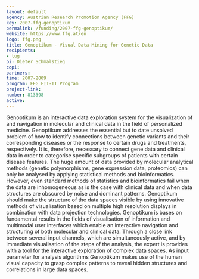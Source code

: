 ```yaml
---
layout: default
agency: Austrian Research Promotion Agency (FFG)
key: 2007-ffg-genoptikum
permalink: /funding/2007-ffg-genoptikum/
website: https://www.ffg.at/en
logo: ffg.png
title: Genoptikum - Visual Data Mining for Genetic Data
recipients: 
- tug
pi: Dieter Schmalstieg
copi: 
partners: 
time: 2007-2009
program: FFG FIT-IT Program
project-link: 
number: 813398
active:
---
```

Genoptikum is an interactive data exploration system for the visualization of and navigation in molecular and clinical data in the field of personalized medicine. Genoptikum addresses the essential but to date unsolved problem of how to identify connections between genetic variants and their corresponding diseases or the response to certain drugs and treatments, respectively. It is, therefore, necessary to connect gene data and clinical data in order to categorise specific subgroups of patients with certain disease features. The huge amount of data provided by molecular analytical methods (genetic polymorphisms, gene expression data, proteomics) can only be analysed by applying statistical methods and bioinformatics. However, even standard methods of statistics and bioinformatics fail when the data are inhomogeneous as is the case with clinical data and when data structures are obscured by noise and dominant patterns. Genoptikum should make the structure of the data spaces visible by using innovative methods of visualisation based on multiple high resolution displays in combination with data projection technologies. Genoptikum is bases on fundamental results in the fields of visualisation of information and multimodal user interfaces which enable an interactive navigation and structuring of both molecular and clinical data. Through a close link between several input channels, which are simultaneously active, and by immediate visualisation of the steps of the analysis, the expert is provides with a tool for the interactive exploration of complex data spaces. As input parameter for analysis algorithms Genoptikum makes use of the human visual capacity to grasp complex patterns to reveal hidden structures and correlations in large data spaces. 
